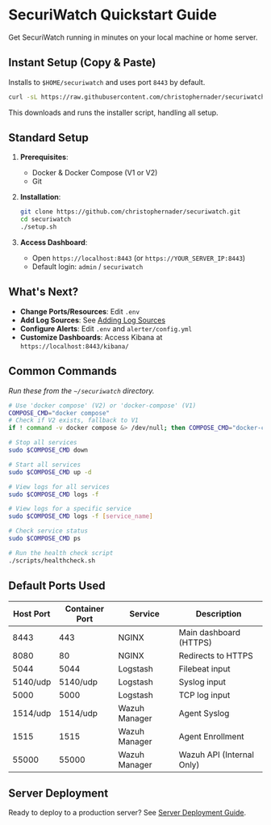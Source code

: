 # SecuriWatch Quickstart Guide

Get SecuriWatch running in minutes on your local machine or home server.

## Instant Setup (Copy & Paste)

Installs to `$HOME/securiwatch` and uses port `8443` by default.

```bash
curl -sL https://raw.githubusercontent.com/christophernader/securiwatch/main/install.sh | bash
```

This downloads and runs the installer script, handling all setup.

## Standard Setup

1. **Prerequisites**:
   - Docker & Docker Compose (V1 or V2)
   - Git

2. **Installation**:
   ```bash
   git clone https://github.com/christophernader/securiwatch.git
   cd securiwatch
   ./setup.sh
   ```

3. **Access Dashboard**:
   - Open `https://localhost:8443` (or `https://YOUR_SERVER_IP:8443`)
   - Default login: `admin` / `securiwatch`

## What's Next?

- **Change Ports/Resources**: Edit `.env`
- **Add Log Sources**: See [Adding Log Sources](adding-log-sources.md)
- **Configure Alerts**: Edit `.env` and `alerter/config.yml`
- **Customize Dashboards**: Access Kibana at `https://localhost:8443/kibana/`

## Common Commands

*Run these from the `~/securiwatch` directory.*

```bash
# Use 'docker compose' (V2) or 'docker-compose' (V1)
COMPOSE_CMD="docker compose"
# Check if V2 exists, fallback to V1
if ! command -v docker compose &> /dev/null; then COMPOSE_CMD="docker-compose"; fi

# Stop all services
sudo $COMPOSE_CMD down

# Start all services
sudo $COMPOSE_CMD up -d

# View logs for all services
sudo $COMPOSE_CMD logs -f

# View logs for a specific service
sudo $COMPOSE_CMD logs -f [service_name]

# Check service status
sudo $COMPOSE_CMD ps

# Run the health check script
./scripts/healthcheck.sh
```

## Default Ports Used

| Host Port | Container Port | Service       | Description                |
|-----------|----------------|---------------|----------------------------|
| 8443      | 443            | NGINX         | Main dashboard (HTTPS)     |
| 8080      | 80             | NGINX         | Redirects to HTTPS         |
| 5044      | 5044           | Logstash      | Filebeat input             |
| 5140/udp  | 5140/udp       | Logstash      | Syslog input               |
| 5000      | 5000           | Logstash      | TCP log input              |
| 1514/udp  | 1514/udp       | Wazuh Manager | Agent Syslog               |
| 1515      | 1515           | Wazuh Manager | Agent Enrollment           |
| 55000     | 55000          | Wazuh Manager | Wazuh API (Internal Only)  |

## Server Deployment

Ready to deploy to a production server? See [Server Deployment Guide](server-deployment.md). 